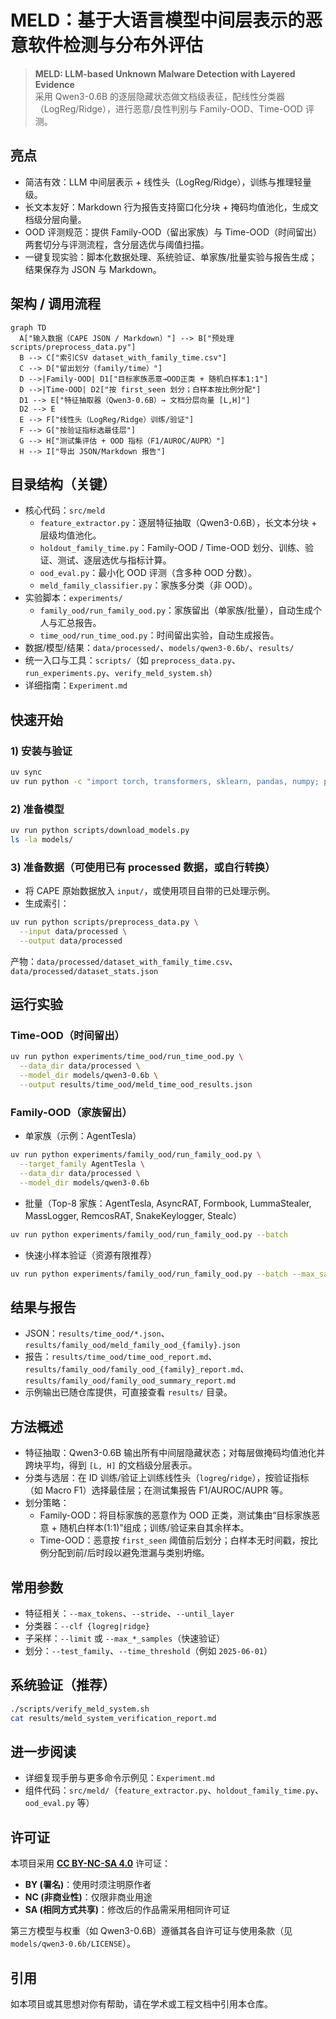 # MELD：基于大语言模型中间层表示的恶意软件检测与分布外评估

> **MELD: LLM-based Unknown Malware Detection with Layered Evidence**  
> 采用 Qwen3-0.6B 的逐层隐藏状态做文档级表征，配线性分类器（LogReg/Ridge），进行恶意/良性判别与 Family-OOD、Time-OOD 评测。

## 亮点
- 简洁有效：LLM 中间层表示 + 线性头（LogReg/Ridge），训练与推理轻量级。
- 长文本友好：Markdown 行为报告支持窗口化分块 + 掩码均值池化，生成文档级分层向量。
- OOD 评测规范：提供 Family-OOD（留出家族）与 Time-OOD（时间留出）两套切分与评测流程，含分层选优与阈值扫描。
- 一键复现实验：脚本化数据处理、系统验证、单家族/批量实验与报告生成；结果保存为 JSON 与 Markdown。


## 架构 / 调用流程
```mermaid
graph TD
  A["输入数据（CAPE JSON / Markdown）"] --> B["预处理 scripts/preprocess_data.py"]
  B --> C["索引CSV dataset_with_family_time.csv"]
  C --> D["留出划分（family/time）"]
  D -->|Family-OOD| D1["目标家族恶意→OOD正类 + 随机白样本1:1"]
  D -->|Time-OOD| D2["按 first_seen 划分；白样本按比例分配"]
  D1 --> E["特征抽取器（Qwen3-0.6B）→ 文档分层向量 [L,H]"]
  D2 --> E
  E --> F["线性头（LogReg/Ridge）训练/验证"]
  F --> G["按验证指标选最佳层"]
  G --> H["测试集评估 + OOD 指标（F1/AUROC/AUPR）"]
  H --> I["导出 JSON/Markdown 报告"]
```

## 目录结构（关键）
- 核心代码：`src/meld`
  - `feature_extractor.py`：逐层特征抽取（Qwen3-0.6B），长文本分块 + 层级均值池化。
  - `holdout_family_time.py`：Family-OOD / Time-OOD 划分、训练、验证、测试、逐层选优与指标计算。
  - `ood_eval.py`：最小化 OOD 评测（含多种 OOD 分数）。
  - `meld_family_classifier.py`：家族多分类（非 OOD）。
- 实验脚本：`experiments/`
  - `family_ood/run_family_ood.py`：家族留出（单家族/批量），自动生成个人与汇总报告。
  - `time_ood/run_time_ood.py`：时间留出实验，自动生成报告。
- 数据/模型/结果：`data/processed/`、`models/qwen3-0.6b/`、`results/`
- 统一入口与工具：`scripts/`（如 `preprocess_data.py`、`run_experiments.py`、`verify_meld_system.sh`）
- 详细指南：`Experiment.md`

## 快速开始
### 1) 安装与验证
```bash
uv sync
uv run python -c "import torch, transformers, sklearn, pandas, numpy; print('✅ env ok')"
```

### 2) 准备模型
```bash
uv run python scripts/download_models.py
ls -la models/
```

### 3) 准备数据（可使用已有 processed 数据，或自行转换）
- 将 CAPE 原始数据放入 `input/`，或使用项目自带的已处理示例。
- 生成索引：
```bash
uv run python scripts/preprocess_data.py \
  --input data/processed \
  --output data/processed
```
产物：`data/processed/dataset_with_family_time.csv`、`data/processed/dataset_stats.json`

## 运行实验
### Time-OOD（时间留出）
```bash
uv run python experiments/time_ood/run_time_ood.py \
  --data_dir data/processed \
  --model_dir models/qwen3-0.6b \
  --output results/time_ood/meld_time_ood_results.json
```

### Family-OOD（家族留出）
- 单家族（示例：AgentTesla）
```bash
uv run python experiments/family_ood/run_family_ood.py \
  --target_family AgentTesla \
  --data_dir data/processed \
  --model_dir models/qwen3-0.6b
```
- 批量（Top-8 家族：AgentTesla, AsyncRAT, Formbook, LummaStealer, MassLogger, RemcosRAT, SnakeKeylogger, Stealc）
```bash
uv run python experiments/family_ood/run_family_ood.py --batch
```
- 快速小样本验证（资源有限推荐）
```bash
uv run python experiments/family_ood/run_family_ood.py --batch --max_samples 200
```

## 结果与报告
- JSON：`results/time_ood/*.json`、`results/family_ood/meld_family_ood_{family}.json`
- 报告：`results/time_ood/time_ood_report.md`、`results/family_ood/family_ood_{family}_report.md`、`results/family_ood/family_ood_summary_report.md`
- 示例输出已随仓库提供，可直接查看 `results/` 目录。

## 方法概述
- 特征抽取：Qwen3-0.6B 输出所有中间层隐藏状态；对每层做掩码均值池化并跨块平均，得到 `[L, H]` 的文档级分层表示。
- 分类与选层：在 ID 训练/验证上训练线性头（`logreg`/`ridge`），按验证指标（如 Macro F1）选择最佳层；在测试集报告 F1/AUROC/AUPR 等。
- 划分策略：
  - Family-OOD：将目标家族的恶意作为 OOD 正类，测试集由“目标家族恶意 + 随机白样本(1:1)”组成；训练/验证来自其余样本。
  - Time-OOD：恶意按 `first_seen` 阈值前后划分；白样本无时间戳，按比例分配到前/后时段以避免泄漏与类别坍缩。

## 常用参数
- 特征相关：`--max_tokens`、`--stride`、`--until_layer`
- 分类器：`--clf {logreg|ridge}`
- 子采样：`--limit` 或 `--max_*_samples`（快速验证）
- 划分：`--test_family`、`--time_threshold`（例如 `2025-06-01`）

## 系统验证（推荐）
```bash
./scripts/verify_meld_system.sh
cat results/meld_system_verification_report.md
```

## 进一步阅读
- 详细复现手册与更多命令示例见：`Experiment.md`
- 组件代码：`src/meld/`（`feature_extractor.py`、`holdout_family_time.py`、`ood_eval.py` 等）

## 许可证

本项目采用 **[CC BY-NC-SA 4.0](https://creativecommons.org/licenses/by-nc-sa/4.0/)** 许可证：
- **BY (署名)**：使用时须注明原作者
- **NC (非商业性)**：仅限非商业用途
- **SA (相同方式共享)**：修改后的作品需采用相同许可证

第三方模型与权重（如 Qwen3-0.6B）遵循其各自许可证与使用条款（见 `models/qwen3-0.6b/LICENSE`）。

## 引用
如本项目或其思想对你有帮助，请在学术或工程文档中引用本仓库。

